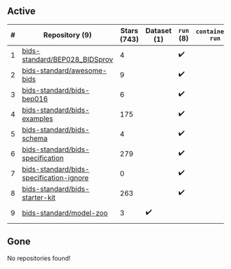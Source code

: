 ## Active
| # | Repository (9) | Stars (743) | Dataset (1) | `run` (8) | `containers-run` | Last Modified |
| --- | --- | --- | --- | --- | --- | --- |
| 1 | [bids-standard/BEP028_BIDSprov](https://github.com/bids-standard/BEP028_BIDSprov) | 4 |  | :heavy_check_mark: |  | 2024-10-08 13:43:19+00:00 |
| 2 | [bids-standard/awesome-bids](https://github.com/bids-standard/awesome-bids) | 9 |  | :heavy_check_mark: |  | 2024-11-12 13:18:45+00:00 |
| 3 | [bids-standard/bids-bep016](https://github.com/bids-standard/bids-bep016) | 6 |  | :heavy_check_mark: |  | 2024-11-18 07:59:05+00:00 |
| 4 | [bids-standard/bids-examples](https://github.com/bids-standard/bids-examples) | 175 |  | :heavy_check_mark: |  | 2024-11-12 07:45:19+00:00 |
| 5 | [bids-standard/bids-schema](https://github.com/bids-standard/bids-schema) | 4 |  | :heavy_check_mark: |  | 2024-11-13 18:42:05+00:00 |
| 6 | [bids-standard/bids-specification](https://github.com/bids-standard/bids-specification) | 279 |  | :heavy_check_mark: |  | 2024-11-18 15:13:28+00:00 |
| 7 | [bids-standard/bids-specification-ignore](https://github.com/bids-standard/bids-specification-ignore) | 0 |  | :heavy_check_mark: |  | 2022-07-14 19:58:22+00:00 |
| 8 | [bids-standard/bids-starter-kit](https://github.com/bids-standard/bids-starter-kit) | 263 |  | :heavy_check_mark: |  | 2024-10-19 12:03:09+00:00 |
| 9 | [bids-standard/model-zoo](https://github.com/bids-standard/model-zoo) | 3 | :heavy_check_mark: |  |  | 2023-08-07 18:42:26+00:00 |

## Gone
No repositories found!
